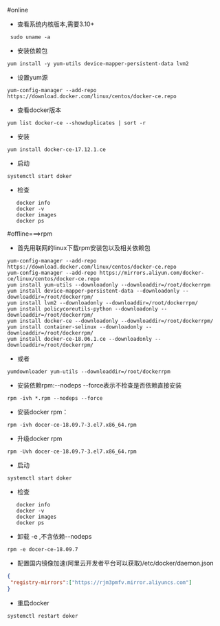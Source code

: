 #online
- 查看系统内核版本,需要3.10+
```
 sudo uname -a
```
- 安装依赖包
```
yum install -y yum-utils device-mapper-persistent-data lvm2
```
- 设置yum源
```
yum-config-manager --add-repo https://download.docker.com/linux/centos/docker-ce.repo
```
- 查看docker版本
```
yum list docker-ce --showduplicates | sort -r
```
- 安装
```
yum install docker-ce-17.12.1.ce
```
- 启动
```
systemctl start doker
```
- 检查
```
   docker info
   docker -v
   docker images
   docker ps
```
#offline===>rpm
- 首先用联网的linux下载rpm安装包以及相关依赖包
```
yum-config-manager --add-repo https://download.docker.com/linux/centos/docker-ce.repo
yum-config-manager --add-repo https://mirrors.aliyun.com/docker-ce/linux/centos/docker-ce.repo
yum install yum-utils --downloadonly --downloaddir=/root/dockerrpm
yum install device-mapper-persistent-data --downloadonly --downloaddir=/root/dockerrpm/
yum install lvm2 --downloadonly --downloaddir=/root/dockerrpm/
yum install policycoreutils-python --downloadonly --downloaddir=/root/dockerrpm/
yum install docker-ce --downloadonly --downloaddir=/root/dockerrpm/
yum install container-selinux --downloadonly --downloaddir=/root/dockerrpm/
yum install docker-ce-18.06.1.ce --downloadonly --downloaddir=/root/dockerrpm/
```
- 或者
```
yumdownloader yum-utils --downloaddir=/root/dockerrpm
```
- 安装依赖rpm:--nodeps --force表示不检查是否依赖直接安装
```
rpm -ivh *.rpm --nodeps --force
```
- 安装docker rpm：
```
rpm -ivh docer-ce-18.09.7-3.el7.x86_64.rpm
```
- 升级docker rpm
```
rpm -Uvh docer-ce-18.09.7-3.el7.x86_64.rpm
```
- 启动
```
systemctl start doker
```
- 检查
```
   docker info
   docker -v
   docker images
   docker ps
```
- 卸载 -e ,不含依赖--nodeps
```
rpm -e docer-ce-18.09.7
```
- 配置国内镜像加速(阿里云开发者平台可以获取)/etc/docker/daemon.json
```json
{
 "registry-mirrors":["https://rjm3pmfv.mirror.aliyuncs.com"]
}
```
- 重启docker
```
systemctl restart doker
```


